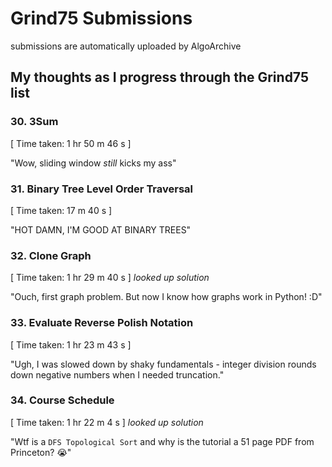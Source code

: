 # Grind75 Submissions
submissions are automatically uploaded by AlgoArchive

## My thoughts as I progress through the Grind75 list

### 30. 3Sum
[ Time taken: 1 hr 50 m 46 s ]

"Wow, sliding window *still* kicks my ass"

### 31. Binary Tree Level Order Traversal
[ Time taken: 17 m 40 s ]

"HOT DAMN, I'M GOOD AT BINARY TREES"

### 32. Clone Graph
[ Time taken: 1 hr 29 m 40 s ] *looked up solution*

"Ouch, first graph problem. But now I know how graphs work in Python! :D"

### 33. Evaluate Reverse Polish Notation
[ Time taken: 1 hr 23 m 43 s ]

"Ugh, I was slowed down by shaky fundamentals - integer division rounds down negative numbers when I needed truncation."

### 34. Course Schedule
[ Time taken: 1 hr 22 m 4 s ] *looked up solution*

"Wtf is a `DFS Topological Sort` and why is the tutorial a 51 page PDF from Princeton? 😭"